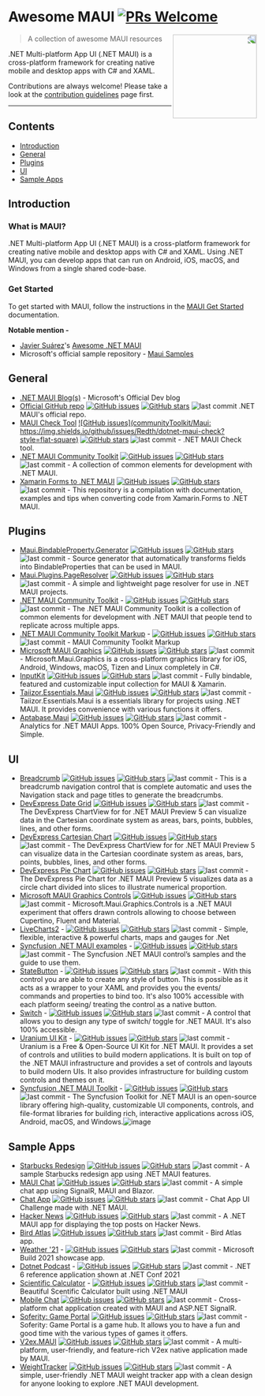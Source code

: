 # Awesome MAUI [![PRs Welcome](https://img.shields.io/badge/PRs-welcome-brightgreen.svg?style=flat-square)](https://makeapullrequest.com)
<img src="https://raw.githubusercontent.com/MahmudX/awesome-maui/main/dotnet_bot.svg" align="right" width="170" style="transform: scaleX(-1);">

> A collection of awesome MAUI resources

.NET Multi-platform App UI (.NET MAUI) is a cross-platform framework for creating native mobile and desktop apps with C# and XAML.

Contributions are always welcome! Please take a look at the [contribution guidelines](https://github.com/MahmudX/awesome-maui/blob/main/contributing.md) page first.

<hr/>


## Contents
* [Introduction](#introduction)
* [General](#general)
* [Plugins](#plugins)
* [UI](#ui)
* [Sample Apps](#sample-apps)

## Introduction

### What is MAUI?

.NET Multi-platform App UI (.NET MAUI) is a cross-platform framework for creating native mobile and desktop apps with C# and XAML. Using .NET MAUI, you can develop apps that can run on Android, iOS, macOS, and Windows from a single shared code-base.

### Get Started

To get started with MAUI, follow the instructions in the [MAUI Get Started](https://docs.microsoft.com/en-us/dotnet/maui/) documentation.

**Notable mention -**
* [Javier Suárez](https://github.com/jsuarezruiz)'s [Awesome .NET MAUI](https://github.com/jsuarezruiz/awesome-dotnet-maui)
* Microsoft's official sample repository - [Maui Samples](https://github.com/dotnet/maui-samples/)

## General

* [.NET MAUI Blog(s)](https://devblogs.microsoft.com/dotnet/category/net-maui/) - Microsoft's Official Dev blog
* [Official GitHub repo](https://github.com/dotnet/maui) [![GitHub issues](https://img.shields.io/github/issues/dotnet/maui?style=flat-square)](https://github.com/dotnet/maui) [![GitHub stars](https://img.shields.io/github/stars/dotnet/maui?style=flat-square)](https://github.com/dotnet/maui/stargazers) ![last commit](https://img.shields.io/github/last-commit/dotnet/maui?style=flat-square) .NET MAUI's official repo.
* [MAUI Check Tool](https://github.com/Redth/dotnet-maui-check) [![GitHub issues](communityToolkit/Maui: https://img.shields.io/github/issues/Redth/dotnet-maui-check?style=flat-square)](https://github.com/Redth/dotnet-maui-check) [![GitHub stars](https://img.shields.io/github/stars/Redth/dotnet-maui-check?style=flat-square)](https://github.com/Redth/dotnet-maui-check/stargazers) ![last commit](https://img.shields.io/github/last-commit/Redth/dotnet-maui-check?style=flat-square) - .NET MAUI Check tool.
* [.NET MAUI Community Toolkit](https://github.com/CommunityToolkit/Maui) [![GitHub issues](https://img.shields.io/github/issues/CommunityToolkit/Maui?style=flat-square)](https://github.com/CommunityToolkit/Maui) [![GitHub stars](https://img.shields.io/github/stars/CommunityToolkit/Maui?style=flat-square)](https://github.com/CommunityToolkit/Maui/stargazers) ![last commit](https://img.shields.io/github/last-commit/CommunityToolkit/Maui?style=flat-square) - A collection of common elements for development with .NET MAUI.
* [Xamarin Forms to .NET MAUI](https://github.com/jsuarezruiz/xamarin-forms-to-net-maui) [![GitHub issues](https://img.shields.io/github/issues/jsuarezruiz/xamarin-forms-to-net-maui?style=flat-square)](https://github.com/jsuarezruiz/xamarin-forms-to-net-maui) [![GitHub stars](https://img.shields.io/github/stars/jsuarezruiz/xamarin-forms-to-net-maui?style=flat-square)](https://github.com/jsuarezruiz/xamarin-forms-to-net-maui/stargazers) ![last commit](https://img.shields.io/github/last-commit/jsuarezruiz/xamarin-forms-to-net-maui?style=flat-square) - This repository is a compilation with documentation, examples and tips when converting code from Xamarin.Forms to .NET MAUI.

## Plugins

* [Maui.BindableProperty.Generator](https://github.com/rrmanzano/maui-bindableproperty-generator) [![GitHub issues](https://img.shields.io/github/issues/rrmanzano/maui-bindableproperty-generator?style=flat-square)](https://github.com/rrmanzano/maui-bindableproperty-generator/issues) [![GitHub stars](https://img.shields.io/github/stars/rrmanzano/maui-bindableproperty-generator?style=flat-square)](https://github.com/rrmanzano/maui-bindableproperty-generator/stargazers) ![last commit](https://img.shields.io/github/last-commit/rrmanzano/maui-bindableproperty-generator?style=flat-square) - Source generator that automatically transforms fields into BindableProperties that can be used in MAUI.
* [Maui.Plugins.PageResolver](https://github.com/matt-goldman/Maui.Plugins.PageResolver) [![GitHub issues](https://img.shields.io/github/issues/matt-goldman/Maui.Plugins.PageResolver?style=flat-square)](https://github.com/matt-goldman/Maui.Plugins.PageResolver/issues) [![GitHub stars](https://img.shields.io/github/stars/matt-goldman/Maui.Plugins.PageResolver?style=flat-square)](https://github.com/matt-goldman/Maui.Plugins.PageResolver/stargazers) ![last commit](https://img.shields.io/github/last-commit/matt-goldman/Maui.Plugins.PageResolver?style=flat-square) - A simple and lightweight page resolver for use in .NET MAUI projects.
* [.NET MAUI Community Toolkit](https://github.com/CommunityToolkit/Maui) - [![GitHub issues](https://img.shields.io/github/issues/CommunityToolkit/Maui?style=flat-square)](https://github.com/CommunityToolkit/Maui) [![GitHub stars](https://img.shields.io/github/stars/CommunityToolkit/Maui?style=flat-square)](https://github.com/CommunityToolkit/Maui/stargazers) ![last commit](https://img.shields.io/github/last-commit/CommunityToolkit/Maui?style=flat-square) - The .NET MAUI Community Toolkit is a collection of common elements for development with .NET MAUI that people tend to replicate across multiple apps.
* [.NET MAUI Community Toolkit Markup](https://github.com/CommunityToolkit/Maui.Markup) - [![GitHub issues](https://img.shields.io/github/issues/CommunityToolkit/Maui.Markup?style=flat-square)](https://github.com/CommunityToolkit/Maui.Markup) [![GitHub stars](https://img.shields.io/github/stars/CommunityToolkit/Maui.Markup?style=flat-square)](https://github.com/CommunityToolkit/Maui.Markup/stargazers) ![last commit](https://img.shields.io/github/last-commit/CommunityToolkit/Maui.Markup?style=flat-square) - MAUI Community Toolkit Markup
* [Microsoft MAUI Graphics](https://github.com/dotnet/Microsoft.Maui.Graphics) [![GitHub issues](https://img.shields.io/github/issues/dotnet/Microsoft.Maui.Graphics?style=flat-square)](https://github.com/dotnet/Microsoft.Maui.Graphics/issues) [![GitHub stars](https://img.shields.io/github/stars/dotnet/Microsoft.Maui.Graphics?style=flat-square)](https://github.com/dotnet/Microsoft.Maui.Graphics/stargazers) ![last commit](https://img.shields.io/github/last-commit/dotnet/Microsoft.Maui.Graphics?style=flat-square)  - Microsoft.Maui.Graphics is a cross-platform graphics library for iOS, Android, Windows, macOS, Tizen and Linux completely in C#.
* [InputKit](https://github.com/enisn/Xamarin.Forms.InputKit) [![GitHub issues](https://img.shields.io/github/issues/enisn/Xamarin.Forms.InputKit?style=flat-square)](https://github.com/enisn/Xamarin.Forms.InputKit/issues) [![GitHub stars](https://img.shields.io/github/stars/enisn/Xamarin.Forms.InputKit?style=flat-square)](https://github.com/enisn/Xamarin.Forms.InputKit/stargazers) ![last commit](https://img.shields.io/github/last-commit/enisn/Xamarin.Forms.InputKit?style=flat-square)  - Fully bindable, featured and customizable input collection for MAUI & Xamarin.
* [Taiizor.Essentials.Maui](https://github.com/Taiizor/Taiizor.Essentials.Maui) [![GitHub issues](https://img.shields.io/github/issues/Taiizor/Taiizor.Essentials.Maui?style=flat-square)](https://github.com/Taiizor/Taiizor.Essentials.Maui/issues) [![GitHub stars](https://img.shields.io/github/stars/Taiizor/Taiizor.Essentials.Maui?style=flat-square)](https://github.com/Taiizor/Taiizor.Essentials.Maui/stargazers) ![last commit](https://img.shields.io/github/last-commit/Taiizor/Taiizor.Essentials.Maui?style=flat-square)  - Taiizor.Essentials.Maui is a essentials library for projects using .NET MAUI. It provides convenience with various functions it offers.
* [Aptabase.Maui](https://aptabase.com/for-maui) [![GitHub issues](https://img.shields.io/github/issues/aptabase/aptabase-maui?style=flat-square)](https://github.com/aptabase/aptabase-maui/issues) [![GitHub stars](https://img.shields.io/github/stars/aptabase/aptabase-maui?style=flat-square)](https://github.com/aptabase/aptabase-maui/stargazers) ![last commit](https://img.shields.io/github/last-commit/aptabase/aptabase-maui?style=flat-square) - Analytics for .NET MAUI Apps. 100% Open Source, Privacy-Friendly and Simple.
  
## UI
* [Breadcrumb](https://github.com/IeuanWalker/Maui.Breadcrumb) [![GitHub issues](https://img.shields.io/github/issues/IeuanWalker/Maui.Breadcrumb?style=flat-square)](https://github.com/IeuanWalker/Maui.Breadcrumb/issues) [![GitHub stars](https://img.shields.io/github/stars/IeuanWalker/Maui.Breadcrumb?style=flat-square)](https://github.com/IeuanWalker/Maui.Breadcrumb/stargazers) ![last commit](https://img.shields.io/github/last-commit/IeuanWalker/Maui.Breadcrumb?style=flat-square) - This is a breadcrumb navigation control that is complete automatic and uses the Navigation stack and page titles to generate the breadcrumbs.
* [DevExpress Date Grid](https://github.com/DevExpress-Examples/maui-data-grid-examples) [![GitHub issues](https://img.shields.io/github/issues/DevExpress-Examples/maui-data-grid-examples?style=flat-square)](https://github.com/DevExpress-Examples/maui-data-grid-examples/issues) [![GitHub stars](https://img.shields.io/github/stars/DevExpress-Examples/maui-data-grid-examples?style=flat-square)](https://github.com/DevExpress-Examples/maui-data-grid-examples/stargazers) ![last commit](https://img.shields.io/github/last-commit/DevExpress-Examples/maui-data-grid-examples?style=flat-square) - The DevExpress ChartView for for .NET MAUI Preview 5 can visualize data in the Cartesian coordinate system as areas, bars, points, bubbles, lines, and other forms.
* [DevExpress Cartesian Chart](https://github.com/DevExpress-Examples/maui-chart-examples/tree/21.2.1+/CS/ChartViewExample) [![GitHub issues](https://img.shields.io/github/issues/DevExpress-Examples/maui-chart-examples?style=flat-square)](https://github.com/DevExpress-Examples/maui-chart-examples/issues) [![GitHub stars](https://img.shields.io/github/stars/DevExpress-Examples/maui-chart-examples?style=flat-square)](https://github.com/DevExpress-Examples/maui-chart-examples/stargazers) ![last commit](https://img.shields.io/github/last-commit/DevExpress-Examples/maui-chart-examples?style=flat-square) - The DevExpress ChartView for for .NET MAUI Preview 5 can visualize data in the Cartesian coordinate system as areas, bars, points, bubbles, lines, and other forms.
* [DevExpress Pie Chart](https://github.com/DevExpress-Examples/maui-chart-examples/tree/21.2.1+/CS/PieChartExample) [![GitHub issues](https://img.shields.io/github/issues/DevExpress-Examples/maui-chart-examples?style=flat-square)](https://github.com/DevExpress-Examples/maui-chart-examples/issues) [![GitHub stars](https://img.shields.io/github/stars/DevExpress-Examples/maui-chart-examples?style=flat-square)](https://github.com/DevExpress-Examples/maui-chart-examples/stargazers) ![last commit](https://img.shields.io/github/last-commit/DevExpress-Examples/maui-chart-examples?style=flat-square) - The DevExpress Pie Chart for .NET MAUI Preview 5 visualizes data as a circle chart divided into slices to illustrate numerical proportion.
* [Microsoft MAUI Graphics Controls](https://github.com/dotnet/Microsoft.Maui.Graphics.Controls) [![GitHub issues](https://img.shields.io/github/issues/dotnet/Microsoft.Maui.Graphics.Controls?style=flat-square)](https://github.com/dotnet/Microsoft.Maui.Graphics.Controls) [![GitHub stars](https://img.shields.io/github/stars/dotnet/Microsoft.Maui.Graphics.Controls?style=flat-square)](https://github.com/dotnet/Microsoft.Maui.Graphics.Controls/stargazers) ![last commit](https://img.shields.io/github/last-commit/dotnet/Microsoft.Maui.Graphics.Controls?style=flat-square) - Microsoft.Maui.Graphics.Controls is a .NET MAUI experiment that offers drawn controls allowing to choose between Cupertino, Fluent and Material.
* [LiveCharts2](https://github.com/beto-rodriguez/LiveCharts2) - [![GitHub issues](https://img.shields.io/github/issues/beto-rodriguez/LiveCharts2?style=flat-square)](https://github.com/beto-rodriguez/LiveCharts2) [![GitHub stars](https://img.shields.io/github/stars/beto-rodriguez/LiveCharts2?style=flat-square)](https://github.com/beto-rodriguez/LiveCharts2/stargazers) ![last commit](https://img.shields.io/github/last-commit/beto-rodriguez/LiveCharts2?style=flat-square) - Simple, flexible, interactive & powerful charts, maps and gauges for .Net
* [Syncfusion .NET MAUI examples](https://github.com/syncfusion/maui-demos) - [![GitHub issues](https://img.shields.io/github/issues/syncfusion/maui-demos?style=flat-square)](https://github.com/syncfusion/maui-demos) [![GitHub stars](https://img.shields.io/github/stars/syncfusion/maui-demos?style=flat-square)](https://github.com/syncfusion/maui-demos/stargazers) ![last commit](https://img.shields.io/github/last-commit/syncfusion/maui-demos?style=flat-square) -  The Syncfusion .NET MAUI control’s samples and the guide to use them.
* [StateButton](https://github.com/IeuanWalker/Maui.StateButton) - [![GitHub issues](https://img.shields.io/github/issues/IeuanWalker/Maui.StateButton)](https://github.com/IeuanWalker/Maui.StateButton) [![GitHub stars](https://img.shields.io/github/stars/IeuanWalker/Maui.StateButton?style=flat-square)](https://github.com/IeuanWalker/Maui.StateButton/stargazers) ![last commit](https://img.shields.io/github/last-commit/IeuanWalker/Maui.StateButton?style=flat-square) -  With this control you are able to create any style of button. This is possible as it acts as a wrapper to your XAML and provides you the events/ commands and properties to bind too. It's also 100% accessible with each platform seeing/ treating the control as a native button.
* [Switch](https://github.com/IeuanWalker/Maui.Switch) - [![GitHub issues](https://img.shields.io/github/issues/IeuanWalker/Maui.Switch)](https://github.com/IeuanWalker/Maui.Switch) [![GitHub stars](https://img.shields.io/github/stars/IeuanWalker/Maui.Switch?style=flat-square)](https://github.com/IeuanWalker/Maui.Switch/stargazers) ![last commit](https://img.shields.io/github/last-commit/IeuanWalker/Maui.Switch?style=flat-square) - A control that allows you to design any type of switch/ toggle for .NET MAUI. It's also 100% accessible.
* [Uranium UI Kit](https://github.com/enisn/UraniumUI) - [![GitHub issues](https://img.shields.io/github/issues/enisn/UraniumUI)](https://github.com/enisn/UraniumUI) [![GitHub stars](https://img.shields.io/github/stars/enisn/UraniumUI?style=flat-square)](https://github.com/enisn/UraniumUI/stargazers) ![last commit](https://img.shields.io/github/last-commit/enisn/UraniumUI?style=flat-square) -  Uranium is a Free & Open-Source UI Kit for .NET MAUI. It provides a set of controls and utilities to build modern applications. It is built on top of the .NET MAUI infrastructure and provides a set of controls and layouts to build modern UIs. It also provides infrastructure for building custom controls and themes on it.
* [Syncfusion .NET MAUI Toolkit](https://github.com/syncfusion/maui-toolkit) - [![GitHub issues](https://img.shields.io/github/issues/syncfusion/maui-toolkit?style=flat-square)](https://github.com/syncfusion/maui-toolkit) [![GitHub stars](https://img.shields.io/github/stars/syncfusion/maui-toolkit?style=flat-square)](https://github.com/syncfusion/maui-toolkit/stargazers) ![last commit](https://img.shields.io/github/last-commit/syncfusion/maui-toolkit?style=flat-square) -  The Syncfusion Toolkit for .NET MAUI is an open-source library offering high-quality, customizable UI components, controls, and file-format libraries for building rich, interactive applications across iOS, Android, macOS, and Windows.![image](https://github.com/user-attachments/assets/f709189d-592b-4c3d-b608-3cd460e18e3d)

  

## Sample Apps

* [Starbucks Redesign](https://github.com/sattasundar/maui-starbucks-ui) [![GitHub issues](https://img.shields.io/github/issues/sattasundar/maui-starbucks-ui?style=flat-square)](https://github.com/sattasundar/maui-starbucks-ui) [![GitHub stars](https://img.shields.io/github/stars/sattasundar/maui-starbucks-ui?style=flat-square)](https://github.com/sattasundar/maui-starbucks-ui/stargazers) ![last commit](https://img.shields.io/github/last-commit/sattasundar/maui-starbucks-ui?style=flat-square) - A sample Starbucks redesign app using .NET MAUI features.
* [MAUI Chat](https://github.com/matt-goldman/maui-chat) [![GitHub issues](https://img.shields.io/github/issues/matt-goldman/maui-chat?style=flat-square)](https://github.com/matt-goldman/maui-chat) [![GitHub stars](https://img.shields.io/github/stars/matt-goldman/maui-chat?style=flat-square)](https://github.com/matt-goldman/maui-chat/stargazers) ![last commit](https://img.shields.io/github/last-commit/matt-goldman/maui-chat?style=flat-square) - A simple chat app using SignalR, MAUI and Blazor.
* [Chat App](https://github.com/jsuarezruiz/netmaui-chat-app-challenge) [![GitHub issues](https://img.shields.io/github/issues/jsuarezruiz/netmaui-chat-app-challenge?style=flat-square)](https://github.com/jsuarezruiz/netmaui-chat-app-challenge) [![GitHub stars](https://img.shields.io/github/stars/jsuarezruiz/netmaui-chat-app-challenge?style=flat-square)](https://github.com/jsuarezruiz/netmaui-chat-app-challenge/stargazers) ![last commit](https://img.shields.io/github/last-commit/jsuarezruiz/netmaui-chat-app-challenge?style=flat-square) - Chat App UI Challenge made with .NET MAUI.
* [Hacker News](https://github.com/brminnick/HackerNews) [![GitHub issues](https://img.shields.io/github/issues/brminnick/HackerNews?style=flat-square)](https://github.com/brminnick/HackerNews) [![GitHub stars](https://img.shields.io/github/stars/brminnick/HackerNews?style=flat-square)](https://github.com/brminnick/HackerNews/stargazers) ![last commit](https://img.shields.io/github/last-commit/brminnick/HackerNews?style=flat-square) - A .NET MAUI app for displaying the top posts on Hacker News.
* [Bird Atlas](https://github.com/AppCreativity/BirdAtlas) [![GitHub issues](https://img.shields.io/github/issues/AppCreativity/BirdAtlas?style=flat-square)](https://github.com/AppCreativity/BirdAtlas) [![GitHub stars](https://img.shields.io/github/stars/AppCreativity/BirdAtlas?style=flat-square)](https://github.com/AppCreativity/BirdAtlas/stargazers) ![last commit](https://img.shields.io/github/last-commit/AppCreativity/BirdAtlas?style=flat-square) - Bird Atlas app.
* [Weather '21](https://github.com/davidortinau/WeatherTwentyOne/) - [![GitHub issues](https://img.shields.io/github/issues/davidortinau/WeatherTwentyOne?style=flat-square)](https://github.com/davidortinau/WeatherTwentyOnes) [![GitHub stars](https://img.shields.io/github/stars/davidortinau/WeatherTwentyOne?style=flat-square)](https://github.com/davidortinau/WeatherTwentyOne/stargazers) ![last commit](https://img.shields.io/github/last-commit/davidortinau/WeatherTwentyOne?style=flat-square) - Microsoft Build 2021 showcase app.
* [Dotnet Podcast](https://github.com/microsoft/dotnet-podcasts/tree/main/src) - [![GitHub issues](https://img.shields.io/github/issues/microsoft/dotnet-podcasts?style=flat-square)](https://github.com/microsoft/dotnet-podcasts) [![GitHub stars](https://img.shields.io/github/stars/microsoft/dotnet-podcasts?style=flat-square)](https://github.com/microsoft/dotnet-podcasts/stargazers) ![last commit](https://img.shields.io/github/last-commit/microsoft/dotnet-podcasts?style=flat-square) - .NET 6 reference application shown at .NET Conf 2021
* [Scientific Calculator](https://github.com/naweed/MauiScientificCalculator) - [![GitHub issues](https://img.shields.io/github/issues/naweed/MauiScientificCalculator?style=flat-square)](https://github.com/naweed/MauiScientificCalculator) [![GitHub stars](https://img.shields.io/github/stars/naweed/MauiScientificCalculator?style=flat-square)](https://github.com/naweed/MauiScientificCalculator/stargazers) ![last commit](https://img.shields.io/github/last-commit/naweed/MauiScientificCalculator?style=flat-square) - Beautiful Scentific Calculator built using .NET MAUI
* [Mobile Chat](https://github.com/jihadkhawaja/MobileChat) [![GitHub issues](https://img.shields.io/github/issues/jihadkhawaja/MobileChat?style=flat-square)](https://github.com/jihadkhawaja/MobileChat) [![GitHub stars](https://img.shields.io/github/stars/jihadkhawaja/MobileChat?style=flat-square)](https://github.com/jihadkhawaja/MobileChat/stargazers) ![last commit](https://img.shields.io/github/last-commit/jihadkhawaja/MobileChat?style=flat-square) - Cross-platform chat application created with MAUI and ASP.NET SignalR.
* [Soferity: Game Portal](https://github.com/Soferity/GamePortal) [![GitHub issues](https://img.shields.io/github/issues/Soferity/GamePortal?style=flat-square)](https://github.com/Soferity/GamePortal/issues) [![GitHub stars](https://img.shields.io/github/stars/Soferity/GamePortal?style=flat-square)](https://github.com/Soferity/GamePortal/stargazers) ![last commit](https://img.shields.io/github/last-commit/Soferity/GamePortal?style=flat-square) - Soferity: Game Portal is a game hub. It allows you to have a fun and good time with the various types of games it offers.
* [V2ex.MAUI](https://github.com/rwecho/V2ex.MAUI) [![GitHub issues](https://img.shields.io/github/issues/rwecho/V2ex.MAUI?style=flat-square)](https://github.com/rwecho/V2ex.MAUI/issues) [![GitHub stars](https://img.shields.io/github/stars/rwecho/V2ex.MAUI?style=flat-square)](https://github.com/rwecho/V2ex.MAUI/stargazers) ![last commit](https://img.shields.io/github/last-commit/rwecho/V2ex.MAUI?style=flat-square) - A multi-platform, user-friendly, and feature-rich V2ex native application made by MAUI.
* [WeightTracker](https://github.com/fdmomtaz/WeightTracker-DotNetMaui) [![GitHub issues](https://img.shields.io/github/issues/fdmomtaz/WeightTracker-DotNetMaui?style=flat-square)](https://github.com/fdmomtaz/WeightTracker-DotNetMaui/issues) [![GitHub stars](https://img.shields.io/github/stars/fdmomtaz/WeightTracker-DotNetMaui?style=flat-square)](https://github.com/fdmomtaz/WeightTracker-DotNetMaui/stargazers) ![last commit](https://img.shields.io/github/last-commit/fdmomtaz/WeightTracker-DotNetMaui?style=flat-square) - A simple, user-friendly .NET MAUI weight tracker app with a clean design for anyone looking to explore .NET MAUI development.
